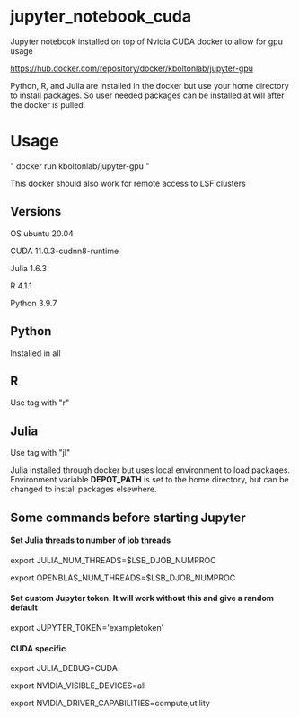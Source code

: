 # jupyter_notebook_cuda
Jupyter notebook installed on top of Nvidia CUDA docker to allow for gpu usage

https://hub.docker.com/repository/docker/kboltonlab/jupyter-gpu

Python, R, and Julia are installed in the docker but use your home directory to install packages. So user needed packages can be installed at will after the docker is pulled.

# Usage

" docker run kboltonlab/jupyter-gpu "

This docker should also work for remote access to LSF clusters

## Versions

OS ubuntu 20.04

CUDA 11.0.3-cudnn8-runtime

Julia 1.6.3

R 4.1.1

Python 3.9.7

## Python

Installed in all

## R

Use tag with "r"

## Julia

Use tag with "jl"

Julia installed through docker but uses local environment to load packages. Environment variable **DEPOT_PATH** is set to the home directory, but can be changed to install packages elsewhere.

## Some commands before starting Jupyter 

#### Set Julia threads to number of job threads

export JULIA_NUM_THREADS=$LSB_DJOB_NUMPROC

export OPENBLAS_NUM_THREADS=$LSB_DJOB_NUMPROC

#### Set custom Jupyter token. It will work without this and give a random default

export JUPYTER_TOKEN='exampletoken'

#### CUDA specific 

export JULIA_DEBUG=CUDA

export NVIDIA_VISIBLE_DEVICES=all

export NVIDIA_DRIVER_CAPABILITIES=compute,utility
